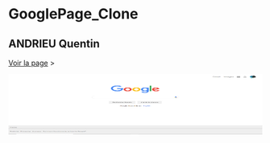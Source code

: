 # GooglePage_Clone

## ANDRIEU Quentin


[Voir la page](https://tinou95.github.io/GooglePAge_Clone/) &gt;

<img height="120" alt="Merci d'être venu" width="100%" src="Capture_google.PNG" />
